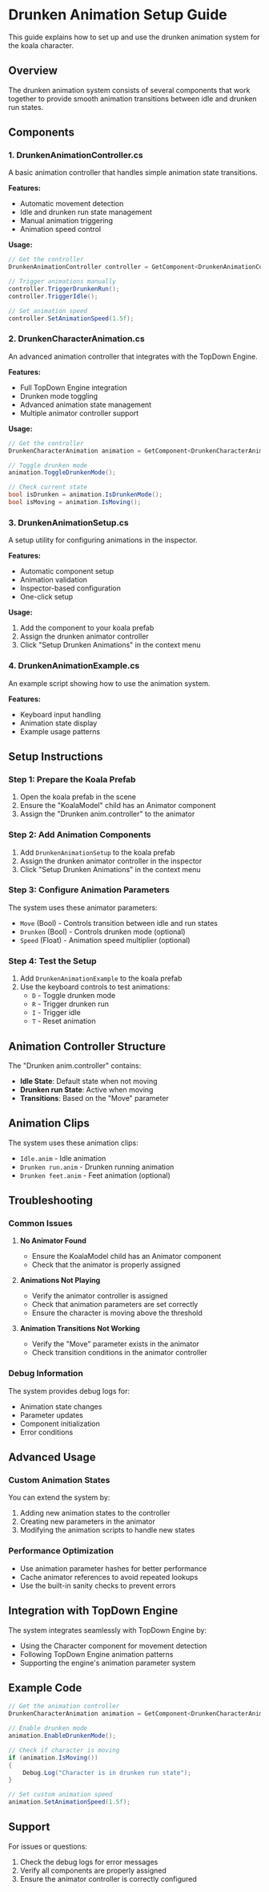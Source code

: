 # Drunken Animation Setup Guide

This guide explains how to set up and use the drunken animation system for the koala character.

## Overview

The drunken animation system consists of several components that work together to provide smooth animation transitions between idle and drunken run states.

## Components

### 1. DrunkenAnimationController.cs
A basic animation controller that handles simple animation state transitions.

**Features:**
- Automatic movement detection
- Idle and drunken run state management
- Manual animation triggering
- Animation speed control

**Usage:**
```csharp
// Get the controller
DrunkenAnimationController controller = GetComponent<DrunkenAnimationController>();

// Trigger animations manually
controller.TriggerDrunkenRun();
controller.TriggerIdle();

// Set animation speed
controller.SetAnimationSpeed(1.5f);
```

### 2. DrunkenCharacterAnimation.cs
An advanced animation controller that integrates with the TopDown Engine.

**Features:**
- Full TopDown Engine integration
- Drunken mode toggling
- Advanced animation state management
- Multiple animator controller support

**Usage:**
```csharp
// Get the controller
DrunkenCharacterAnimation animation = GetComponent<DrunkenCharacterAnimation>();

// Toggle drunken mode
animation.ToggleDrunkenMode();

// Check current state
bool isDrunken = animation.IsDrunkenMode();
bool isMoving = animation.IsMoving();
```

### 3. DrunkenAnimationSetup.cs
A setup utility for configuring animations in the inspector.

**Features:**
- Automatic component setup
- Animation validation
- Inspector-based configuration
- One-click setup

**Usage:**
1. Add the component to your koala prefab
2. Assign the drunken animator controller
3. Click "Setup Drunken Animations" in the context menu

### 4. DrunkenAnimationExample.cs
An example script showing how to use the animation system.

**Features:**
- Keyboard input handling
- Animation state display
- Example usage patterns

## Setup Instructions

### Step 1: Prepare the Koala Prefab
1. Open the koala prefab in the scene
2. Ensure the "KoalaModel" child has an Animator component
3. Assign the "Drunken anim.controller" to the animator

### Step 2: Add Animation Components
1. Add `DrunkenAnimationSetup` to the koala prefab
2. Assign the drunken animator controller in the inspector
3. Click "Setup Drunken Animations" in the context menu

### Step 3: Configure Animation Parameters
The system uses these animator parameters:
- `Move` (Bool) - Controls transition between idle and run states
- `Drunken` (Bool) - Controls drunken mode (optional)
- `Speed` (Float) - Animation speed multiplier (optional)

### Step 4: Test the Setup
1. Add `DrunkenAnimationExample` to the koala prefab
2. Use the keyboard controls to test animations:
   - `D` - Toggle drunken mode
   - `R` - Trigger drunken run
   - `I` - Trigger idle
   - `T` - Reset animation

## Animation Controller Structure

The "Drunken anim.controller" contains:
- **Idle State**: Default state when not moving
- **Drunken run State**: Active when moving
- **Transitions**: Based on the "Move" parameter

## Animation Clips

The system uses these animation clips:
- `Idle.anim` - Idle animation
- `Drunken run.anim` - Drunken running animation
- `Drunken feet.anim` - Feet animation (optional)

## Troubleshooting

### Common Issues

1. **No Animator Found**
   - Ensure the KoalaModel child has an Animator component
   - Check that the animator is properly assigned

2. **Animations Not Playing**
   - Verify the animator controller is assigned
   - Check that animation parameters are set correctly
   - Ensure the character is moving above the threshold

3. **Animation Transitions Not Working**
   - Verify the "Move" parameter exists in the animator
   - Check transition conditions in the animator controller

### Debug Information

The system provides debug logs for:
- Animation state changes
- Parameter updates
- Component initialization
- Error conditions

## Advanced Usage

### Custom Animation States
You can extend the system by:
1. Adding new animation states to the controller
2. Creating new parameters in the animator
3. Modifying the animation scripts to handle new states

### Performance Optimization
- Use animation parameter hashes for better performance
- Cache animator references to avoid repeated lookups
- Use the built-in sanity checks to prevent errors

## Integration with TopDown Engine

The system integrates seamlessly with TopDown Engine by:
- Using the Character component for movement detection
- Following TopDown Engine animation patterns
- Supporting the engine's animation parameter system

## Example Code

```csharp
// Get the animation controller
DrunkenCharacterAnimation animation = GetComponent<DrunkenCharacterAnimation>();

// Enable drunken mode
animation.EnableDrunkenMode();

// Check if character is moving
if (animation.IsMoving())
{
    Debug.Log("Character is in drunken run state");
}

// Set custom animation speed
animation.SetAnimationSpeed(1.5f);
```

## Support

For issues or questions:
1. Check the debug logs for error messages
2. Verify all components are properly assigned
3. Ensure the animator controller is correctly configured
